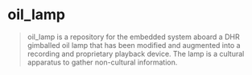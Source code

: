 # oil_lamp
> oil_lamp is a repository for the embedded system aboard a DHR gimballed oil lamp that has been modified and augmented into a
recording and proprietary playback device. The lamp is a cultural apparatus to gather non-cultural information. 
